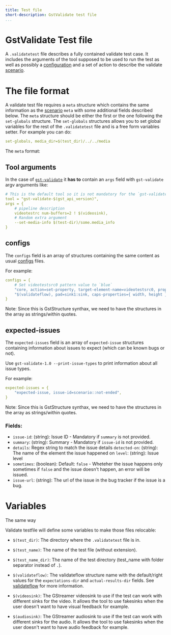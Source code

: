 ```yaml
---
title: Test file
short-description: GstValidate test file
...
```


# GstValidate Test file

A `.validatetest` file describes a fully contained validate test case. It
includes the arguments of the tool supposed to be used to run the test as well
as possibly a [configuration](gst-validate-config.md) and a set of action to
describe the validate [scenario](gst-validate-scenarios.md).

# The file format

A validate test file requires a `meta` structure which contains the same
information as the [scenario](gst-validate-scenarios.md) `meta` with some
additional fields described below. The `meta` structure should be either the
first or the one following the `set-globals` structure. The `set-globals`
structures allows you to set global variables for the rest of the
`.validatetest` file and is a free form variables setter. For example you can
do:

``` yaml
set-globals, media_dir=$(test_dir)/../../media
```

The `meta` format:

## Tool arguments

In the case of [`gst-validate`](gst-validate.md) it **has to** contain an
`args` field with `gst-validate` argv arguments like:

``` yaml
# This is the default tool so it is not mandatory for the `gst-validate` tool
tool = "gst-validate-$(gst_api_version)",
args = {
    # pipeline description
    videotestrc num-buffers=2 ! $(videosink),
    # Random extra argument
    --set-media-info $(test-dir)/some.media_info
}
```

## configs

The `configs` field is an array of structures containing the same content as
usual [configs](gst-validate-config.md) files.

For example:

``` yaml
configs = {
    # Set videotestsrc0 pattern value to `blue`
    "core, action=set-property, target-element-name=videotestsrc0, property-name=pattern, property-value=blue",
    "$(validateflow), pad=sink1:sink, caps-properties={ width, height };",
}
```

Note: Since this is GstStructure synthax, we need to have the structures in the
array as strings/within quotes.

## expected-issues

The `expected-issues` field is an array of `expected-issue` structures containing
information about issues to expect (which can be known bugs or not).

Use `gst-validate-1.0 --print-issue-types` to print information about all issue types.

For example:

``` yaml
expected-issues = {
    "expected-issue, issue-id=scenario::not-ended",
}
```

Note: Since this is GstStructure synthax, we need to have the structures in the
array as strings/within quotes.

### Fields:

* `issue-id`: (string): Issue ID - Mandatory if `summary` is not provided.
* `summary`: (string): Summary - Mandatory if `issue-id` is not provided.
* `details`: Regex string to match the issue details `detected-on`: (string):
             The name of the element the issue happened on `level`: (string):
             Issue level
* `sometimes`: (boolean): Default: `false` -  Wheteher the issue happens only
               sometimes if `false` and the issue doesn't happen, an error will
               be issued.
* `issue-url`: (string): The url of the issue in the bug tracker if the issue is
               a bug.

# Variables

The same way

Validate testfile will define some variables to make those files relocable:

* `$(test_dir)`: The directory where the `.validatetest` file is in.

* `$(test_name)`: The name of the test file (without extension).

* `$(test_name_dir)`: The name of the test directory (test_name with folder
                      separator instead of `.`).

* `$(validateflow)`: The validateflow structure name with the default/right
                     values for the `expectations-dir` and `actual-results-dir`
                     fields. See [validateflow](plugins/validateflow.md) for more
                     information.

* `$(videosink)`: The GStreamer videosink to use if the test can work with
                  different sinks for the video. It allows the tool to use
                  fakesinks when the user doesn't want to have visual feedback
                  for example.

* `$(audiosink)`: The GStreamer audiosink to use if the test can work with
                  different sinks for the audio. It allows the tool to use
                  fakesinks when the user doesn't want to have audio feedback
                  for example.
